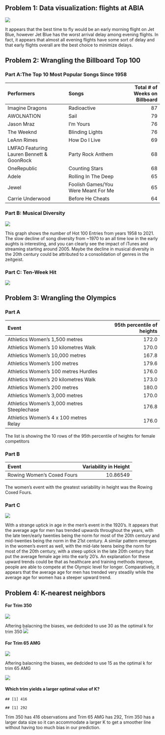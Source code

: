 ## Problem 1: Data visualization: flights at ABIA

![](Blake_Jayme_Exercise1_files/figure-markdown_strict/Q1-1.png)

It appears that the best time to fly would be an early morning flight on
Jet Blue, however Jet Blue has the worst arrival delay among evening
flights. In fact, it appears that almost all evening flights have some
sort of delay and that early flights overall are the best choice to
minimize delays.

## Problem 2: Wrangling the Billboard Top 100

### Part A:The Top 10 Most Popular Songs Since 1958

<table>
<thead>
<tr class="header">
<th style="text-align: left;">Performers</th>
<th style="text-align: left;">Songs</th>
<th style="text-align: right;">Total # of Weeks on Billboard</th>
</tr>
</thead>
<tbody>
<tr class="odd">
<td style="text-align: left;">Imagine Dragons</td>
<td style="text-align: left;">Radioactive</td>
<td style="text-align: right;">87</td>
</tr>
<tr class="even">
<td style="text-align: left;">AWOLNATION</td>
<td style="text-align: left;">Sail</td>
<td style="text-align: right;">79</td>
</tr>
<tr class="odd">
<td style="text-align: left;">Jason Mraz</td>
<td style="text-align: left;">I’m Yours</td>
<td style="text-align: right;">76</td>
</tr>
<tr class="even">
<td style="text-align: left;">The Weeknd</td>
<td style="text-align: left;">Blinding Lights</td>
<td style="text-align: right;">76</td>
</tr>
<tr class="odd">
<td style="text-align: left;">LeAnn Rimes</td>
<td style="text-align: left;">How Do I Live</td>
<td style="text-align: right;">69</td>
</tr>
<tr class="even">
<td style="text-align: left;">LMFAO Featuring Lauren Bennett &amp; GoonRock</td>
<td style="text-align: left;">Party Rock Anthem</td>
<td style="text-align: right;">68</td>
</tr>
<tr class="odd">
<td style="text-align: left;">OneRepublic</td>
<td style="text-align: left;">Counting Stars</td>
<td style="text-align: right;">68</td>
</tr>
<tr class="even">
<td style="text-align: left;">Adele</td>
<td style="text-align: left;">Rolling In The Deep</td>
<td style="text-align: right;">65</td>
</tr>
<tr class="odd">
<td style="text-align: left;">Jewel</td>
<td style="text-align: left;">Foolish Games/You Were Meant For Me</td>
<td style="text-align: right;">65</td>
</tr>
<tr class="even">
<td style="text-align: left;">Carrie Underwood</td>
<td style="text-align: left;">Before He Cheats</td>
<td style="text-align: right;">64</td>
</tr>
</tbody>
</table>

### Part B: Musical Diversity

![](Blake_Jayme_Exercise1_files/figure-markdown_strict/2B-1.png)

This graph shows the number of Hot 100 Entries from years 1958 to 2021.
The slow decline of song diversity from ~1970 to an all time low in the
early aughts is interesting, and you can clearly see the impact of
iTunes and streaming starting around 2005. Maybe the decline in musical
diversity in the 20th century could be attributed to a consolidation of
genres in the zeitgeist.

### Part C: Ten-Week Hit

![](Blake_Jayme_Exercise1_files/figure-markdown_strict/2C-1.png)

## Problem 3: Wrangling the Olympics

### Part A

<table>
<thead>
<tr class="header">
<th style="text-align: left;">Event</th>
<th style="text-align: right;">95th percentile of heights</th>
</tr>
</thead>
<tbody>
<tr class="odd">
<td style="text-align: left;">Athletics Women’s 1,500 metres</td>
<td style="text-align: right;">172.0</td>
</tr>
<tr class="even">
<td style="text-align: left;">Athletics Women’s 10 kilometres Walk</td>
<td style="text-align: right;">170.0</td>
</tr>
<tr class="odd">
<td style="text-align: left;">Athletics Women’s 10,000 metres</td>
<td style="text-align: right;">167.8</td>
</tr>
<tr class="even">
<td style="text-align: left;">Athletics Women’s 100 metres</td>
<td style="text-align: right;">179.6</td>
</tr>
<tr class="odd">
<td style="text-align: left;">Athletics Women’s 100 metres Hurdles</td>
<td style="text-align: right;">176.0</td>
</tr>
<tr class="even">
<td style="text-align: left;">Athletics Women’s 20 kilometres Walk</td>
<td style="text-align: right;">173.0</td>
</tr>
<tr class="odd">
<td style="text-align: left;">Athletics Women’s 200 metres</td>
<td style="text-align: right;">180.0</td>
</tr>
<tr class="even">
<td style="text-align: left;">Athletics Women’s 3,000 metres</td>
<td style="text-align: right;">170.0</td>
</tr>
<tr class="odd">
<td style="text-align: left;">Athletics Women’s 3,000 metres Steeplechase</td>
<td style="text-align: right;">176.8</td>
</tr>
<tr class="even">
<td style="text-align: left;">Athletics Women’s 4 x 100 metres Relay</td>
<td style="text-align: right;">176.0</td>
</tr>
</tbody>
</table>

The list is showing the 10 rows of the 95th percentile of heights for
female competitors

### Part B

<table>
<thead>
<tr class="header">
<th style="text-align: left;">Event</th>
<th style="text-align: right;">Variability in Height</th>
</tr>
</thead>
<tbody>
<tr class="odd">
<td style="text-align: left;">Rowing Women’s Coxed Fours</td>
<td style="text-align: right;">10.86549</td>
</tr>
</tbody>
</table>

The women’s event with the greatest variability in height was the Rowing
Coxed Fours.

### Part C

![](Blake_Jayme_Exercise1_files/figure-markdown_strict/3C-1.png)

With a strange uptick in age in the men’s event in the 1920’s. It
appears that the average age for men has trended upwards throughout the
years, with the late teen/early twenties being the norm for most of the
20th century and mid-twenties being the norm in the 21st century. A
similar pattern emerges in the women’s event as well, with the mid-late
teens being the norm for most of the 20th century, with a steep uptick
in the late 20th century that put the average female age into the early
20’s. An explanation for these upward trends could be that as healthcare
and training methods improve, people are able to compete at the Olympic
level for longer. Comparatively, it appears that the average age for men
has trended very steadily while the average age for women has a steeper
upward trend.

## Problem 4: K-nearest neighbors

#### For Trim 350

![](Blake_Jayme_Exercise1_files/figure-markdown_strict/unnamed-chunk-1-1.png)

Aftering balacning the biases, we dedcided to use 30 as the optimal k
for trim 350
![](Blake_Jayme_Exercise1_files/figure-markdown_strict/prediction%20plot-1.png)

#### For Trim 65 AMG

![](Blake_Jayme_Exercise1_files/figure-markdown_strict/unnamed-chunk-2-1.png)

Aftering balacning the biases, we dedcided to use 15 as the optimal k
for trim 65 AMG

![](Blake_Jayme_Exercise1_files/figure-markdown_strict/plot%20trim%2065AMG-1.png)

#### Which trim yields a larger optimal value of K?

    ## [1] 416

    ## [1] 292

Trim 350 has 416 observations and Trim 65 AMG has 292, Trim 350 has a
larger data size so it can accommodate a larger K to get a smoother line
without having too much bias in our prediction.
